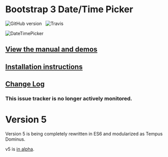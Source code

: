 # Bootstrap 3 Date/Time Picker
![GitHub version](https://badge.fury.io/gh/Eonasdan%2Fbootstrap-datetimepicker.png)&nbsp;&nbsp;&nbsp;![Travis](https://travis-ci.org/Eonasdan/bootstrap-datetimepicker.svg?branch=development)

![DateTimePicker](https://i.imgur.com/nfnvh5g.png)

## [View the manual and demos](https://eonasdan.github.io/bootstrap-datetimepicker/)

## [Installation instructions](https://eonasdan.github.io/bootstrap-datetimepicker/Installing/)

## [Change Log](https://eonasdan.github.io/bootstrap-datetimepicker/Changelog/)

### This issue tracker is no longer actively monitored.

# Version 5

Version 5 is being completely rewritten in ES6 and modularized as Tempus Dominus.

v5 is [in alpha](https://github.com/tempusdominus/bootstrap-3).


